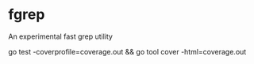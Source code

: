 # fgrep
An experimental fast grep utility


go test -coverprofile=coverage.out && go tool cover -html=coverage.out